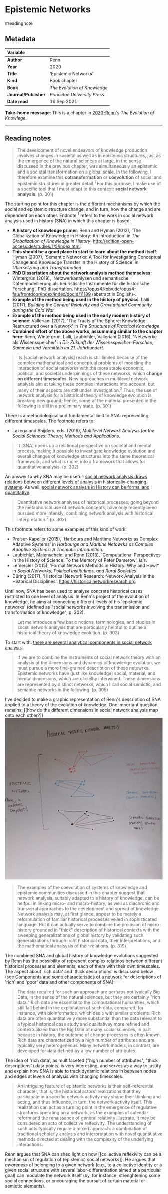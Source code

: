 # Epistemic Networks
#readingnote 


## Metadata

|   Variable     | |  
|:--------------|:-----------|
| **Author**			| Renn     | 
| **Year**				| 		2020	 | 
| **Title**				| 	'Epistemic Networks'		 | 
| **Kind**				| Book chapter	 | 
| **Book**				| 	*The Evolution of Knowledge*		 | 
| **Journal/Publisher**				| 	*Princeton University Press*		 | 
| **Date read**				| 	16 Sep 2021	 | 

**Take-home message**: This is a chapter in [2020-Renn](2020-Renn.md)'s *The Evolution of Knowlege*.

---

## Reading notes

> The development of novel endeavors of knowledge production involves changes in societal as well as in epistemic structures, just as the emergence of the natural sciences at large, in the sense discussed in the previous chapter, was simultaneously an epistemic and a societal transformation on a global scale. In the following, I therefore examine this **cotransformation** or **coevolution** of social and epistemic structures in greater detail.<sup>1</sup> For this purpose, I make use of a specific tool that I must adapt to this context: **social network analysis**. (p. 301)

The starting point for this chapter is the different mechanisms by which the social and epistemic structure change, and in turn, how the change and are dependent on each other. Endnote <sup>1</sup> refers to the work in social network analysis used in history (SNA) in which this chapter is based: 
- **A history of knowledge primer**: Renn and Hyman (2012), 'The Globalization of Knowledge in History: An Introduction' in *The Globalization of Knowledge in History*, http://edition-open-access.de/studies/1/5/index.html.
- **This should be a good place to start to learn about the method itself**: Hyman (2007), 'Semantic Networks: A Tool for Investigating Conceptual Change and Knowledge Transfer in the History of Science' in *Übersetzung und Transformation*
- **PhD Dissertation about the network analysis method themselves**: Wintergrün (2019), 'Netzwerkanalysen und semantische Datenmodellierung als heuristische Instrumente für die historische Forschung', PhD dissertation. https://opus4.kobv.de/opus4-fau/frontdoor/index/index/docId/11189 (abstract in English)-.
- **Example of the method being used in the history of physics**: Lalli (2017), *Building the General Relativity and Gravitational Community during the Cold War*
- **Example of the method being used in the early modern history of science**: Valleriani (2017), 'The Tracts of the Sphere: Knowledge Restructured over a Network' in *The Structures of Practical Knowledge*
- **Combined effort of the above works, assumming similar to the chapter here**: Renn, Wintergrün, Lalli, Laubichler, Valleriani (2016), 'Netzwerke als Wissensspeicher' in *Die Zukunft der Wissensspeicher: Forschen, Sammeln und Vermitteln im 21. Jahrhundert*. 

> Its [social network analysis] reach is still limited because of the complex mathematical and conceptual problems of modeling the interaction of social networks with the more stable economic, political, and societal underpinnings of these networks, which **change on different timescales**. New approaches in multilevel network analysis aim at taking these complex interactions into account, but many of their aspects are still under investigation.<sup>2</sup> Thus, the use of network analysis for a historical theory of knowledge evolution is breaking new ground; hence, some of the material presented in the following is still in a preliminary state. (p. 301)

There is a methodological and fundamental limit to SNA: representing different timescales. The footnote refers to:
- Lazega and Snijders, eds. (2016), *Multilevel Network Analysis for the Social Sciences: Theory, Methods and Applications*.

> It [SNA] opens up a relational perspective on societal and mental process, making it possible to investigate knowledge evolution and overall changes of knowledge structures into the same theoretical framework, and what is more, into a framework that allows for quantitative analysis. (p. 302)

An answer to *why* SNA may be useful: [social network analysis draws relations between different levels of analysis in historically-changing systems](social%20network%20analysis%20draws%20relations%20between%20different%20levels%20of%20analysis%20in%20historically-changing%20systems.md). As well, [social network analysis in History can be formal and quantitative](social%20network%20analysis%20in%20History%20can%20be%20formal%20and%20quantitative.md). 

> Quantitative network analyses of historical processes, going beyond the metaphorical use of network concepts, have only recently been pursued more intensly, combining network analysis with historical interpretation.<sup>7</sup> (p. 302)

This footnote refers to some examples of this kind of work:
- Preiser-Kapeller (2015), 'Harbours and Maritime Networks as Complex Adaptive Systems' in *Harbourgs and Maritine Netowrks as Complex Adaptive Systems: A Thematic Introduction*.
- Laubichler, Maienschein, and Renn (2013), 'Computational Perspectives in the History of Science: To the Memory of Peter Damerow', *Isis*.
- Lemercier (2015), 'Formal Network Methods in History: Why and How?' in *Social Networks, Political Institutinos, and Rural Societies*
- Düring (2017), 'Historical Network Research: Network Analysis in the Historical Disciplines'. https://historicalnetworkresearch.org

Until now, SNA has been used to analyse concrete historical cases, restricted to one level of analysis. In Renn's project of the evolution of knowledge, he aims at connecting different levels of his 'epistemic networks' (defined as "social networks involving the transmission and transformation of knowledge", p. 302). 

> Let me introduce a few basic notions, terminologies, and studies in social network analysis that are particularly helpful to outline a historical theory of knowledge evolution. (p. 303)

To start with: [there are several analytical components in social network analysis](there%20are%20several%20analytical%20components%20in%20social%20network%20analysis.md). 

> If we are to combine the instruments of social network theory with an analysis of the dimensions and dynamics of knowledge evolution, we must pursue a more fine-grained description of these netowrks. Epistemic networks have (just like knowledge) social, material, and mental dimensions, which are closelhy interwined. These dimensions are represented by distinct networks, which I call social semiotic, and semantic networks in the following. (p. 305)

I've decided to make a graphic representation of Renn's description of SNA applied to a theory of the evolution of knowledge. One important question remains: [[how do the different dimensions in social network analysis map onto each other?]]
![](social%20network%20analysis%20applied%20to%20a%20theory%20of%20the%20evolution%20of%20knowledge.jpg)


> The examples of the coevolution of systems of knowledge and epistemic communities discussed in this chapter suggest that network analysis, suitably adapted to a history of knowledge, can be helfpul in linking micro- and macro-history, as well as diachronic and transveral approaches to the development and spread of knowledge. Network analysis may, at first glance, appear to be merely a reformulation of familiar historical processes veiled in sophisticated language. But it can actually serve to combine the precision of micro-history grounded in "thick" description of historical contexts with the sweeping generalizations of global history by validating such generalizations through richt historical data, their interpretations, and the mathematical analsysis of their relations. (p. 319)

The combined SNA and global history of knowledge evolutions suggested by Renn has the possibility of represent complex relatinos between different historical processes and elements, each of them with their own timescales. The aspect about 'rich data' and 'thick descriptions' is discussed below (see [Components and some characteristics of a network](there%20are%20several%20analytical%20components%20in%20social%20network%20analysis.md#Components%20and%20some%20characteristics%20of%20a%20network) for descriptions of 'rich' and 'poor' data and other components of SNA):

> The data required for such an approach are perhaps not typically Big Data, in the sense of the natural sciences, but they are certainly "rich data." Rich data are essential to the computational humanities, which still fall behind in the exploitation of such data, compared, for instance, with bioinformatics, which deals with similar problems. Rich data are often quantitatively more substantial than the data relevant to a typical historical case study and qualitativey more refined and contextualized than the Big Data of many social sciences, in part because in history, the outcome of change processes is often known. Rich data are characterized by a high number of attributes and are typically very heterogeneous. Many network models, in contrast, are developed for data defined by a low number of attributes. 

The idea of 'rich data', as multifaceted ("high number of attributes", "thick descriptions") data points, is very interesting, and serves as a way to justify and explain how SNA is able to track dynamic relations in between nodes and edges at levels of analysis with changing timescales. 

> An intriguing feature of epistemic networks is their self-referential character, that is, the historical actors' realizations that they participate in a specific network activity may shape their thinking and acting, and  thus influence, in turn, the network activity itself. This realization can act as a turning point in the emergence of regulative structures operating on a network, as the examples of calendar reform and the renaissance of general relativity illustrate. It may be considered an acto of collective relfexivity. The understanding of such acts typically require a mixed approach: a combination of traditional scholarly analysis and interpretation with novel quantitiative methods directed at dealing with the complexity of the underlying interactions. 

Renn argues that SNA can shed light on how [[collective reflexivity can be a mechanism of regulation of (epistemic) social networks]]. He argues that *awareness* of belonging to a given network (e.g., to a collective identity or a given social strucutre with several labor-differentiation aimed at a particular goal) can modulate the network itself (by, for instance, strenghtening some social connections, or encouraging the pursuit of certain material or semiotic elements).  
